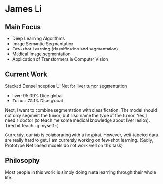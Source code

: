 # James Li

## Main Focus
+ Deep Learning Algorithms
+ Image Semantic Segmantation
+ Few-shot Learning (classification and segmentation)
+ Medical Image segmentation
+ Application of Transformers in Computer Vision

## Current Work
Stacked Dense Inception U-Net for liver tumor segmentation
+ liver: 95.09% Dice global
+ Tumor: 75.1% Dice global

Next, I want to combine segmentation with classification. The model should not only segment the tumor, but also name the type of the tumor. Yes, I need a doctor (to teach me some medical knowledge about liver lesion). Tired of teaching myself :(

Currently, our lab is colaborating with a hospital. However, well-labeled data are really hard to get. I am currently working on few-shot learning. (Sadly, Prototype Net based models do not work well on this task)

## Philosophy
Most people in this world is simply doing meta learning through their whole life.
